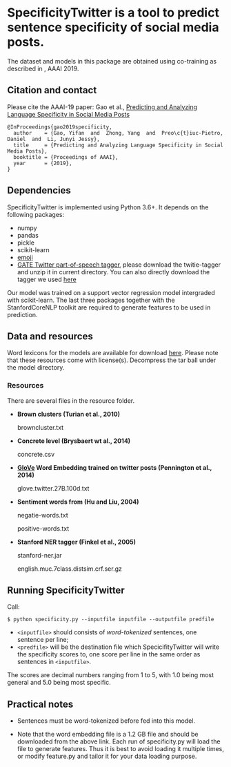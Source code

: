 # SpecificityTwitter is a tool to predict sentence specificity of social media posts.

The dataset and models in this package are obtained using co-training as described in , AAAI 2019.

## Citation and contact

Please cite the AAAI-19 paper: Gao et al., [Predicting and Analyzing Language Specificity in Social Media Posts](https://cpb-us-w2.wpmucdn.com/web.sas.upenn.edu/dist/2/234/files/2018/11/specificity19aaai-26yaaod.pdf)

```
@InProceedings{gao2019specificity,
  author    = {Gao, Yifan  and  Zhong, Yang  and  Preo\c{t}iuc-Pietro, Daniel  and  Li, Junyi Jessy},
  title     = {Predicting and Analyzing Language Specificity in Social Media Posts},
  booktitle = {Proceedings of AAAI},
  year      = {2019},
}
```

## Dependencies

SpecificityTwitter is implemented using Python 3.6+. It depends on the following packages:
- numpy
- pandas
- pickle
- scikit-learn
- [emoji](https://gate.ac.uk/wiki/twitter-postagger.html)
- [GATE Twitter part-of-speech tagger](https://gate.ac.uk/wiki/twitter-postagger.html), please download the twitie-tagger and unzip it in current directory. You can also directly download the tagger we used [here](https://drive.google.com/file/d/18CZ07XpE-JkWpoHNf5NIdNaO0O70S86F/view?usp=sharing)

Our model was trained on a support vector regression model intergraded with scikit-learn. The last three packages together with the StanfordCoreNLP toolkit are required to generate features to be used in prediction. 

## Data and resources

Word lexicons for the models are available for download [here](https://utexas.box.com/shared/static/9smjk9q5kxrci1whdehk5zpdgjx7gisq.zip). Please note that these resources come with license(s). Decompress the tar ball under the model directory.

### Resources
There are several files in the resource folder.
- **Brown clusters (Turian et al., 2010)**

    browncluster.txt

- **Concrete level (Brysbaert wt al., 2014)**

    concrete.csv
 
- **[GloVe](https://nlp.stanford.edu/projects/glove/) Word Embedding trained on twitter posts (Pennington et al., 2014)**

    glove.twitter.27B.100d.txt

- **Sentiment words from (Hu and Liu, 2004)**

    negatie-words.txt
 
    positive-words.txt

- **Stanford NER tagger (Finkel et al., 2005)**

    stanford-ner.jar

    english.muc.7class.distsim.crf.ser.gz



## Running SpecificityTwitter

Call:
```
$ python specificity.py --inputfile inputfile --outputfile predfile
```

- `<inputfile>` should consists of *word-tokenized* sentences, one sentence per line;
- `<predfile>` will be the destination file which SpecicifityTwitter will write the specificity scores to, one score per line in the same order as sentences in `<inputfile>`.

The scores are decimal numbers ranging from 1 to 5, with 1.0 being most general and 5.0 being most specific.

## Practical notes
- Sentences must be word-tokenized before fed into this model.

- Note that the word embedding file is a 1.2 GB file and should be downloaded from the above link. Each run of specificity.py will load the file to generate features. Thus it is best to avoid loading it multiple times, or modify feature.py and tailor it for your data loading purpose.

